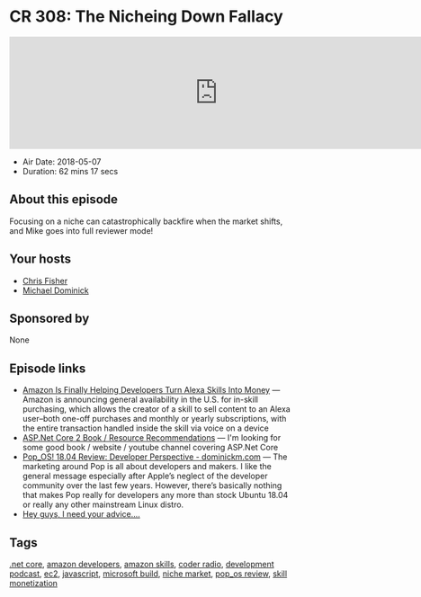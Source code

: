 # CR 308: The Nicheing Down Fallacy

<iframe src="https://player.fireside.fm/v2/MLf2ZzhC+4smOK4jv?theme=dark" width="740" height="200" frameborder="0" scrolling="no"></iframe>

* Air Date: 2018-05-07
* Duration: 62 mins 17 secs

## About this episode

Focusing on a niche can catastrophically backfire when the market shifts, and Mike goes into full reviewer mode!

## Your hosts
* [Chris Fisher](https://coder.show/hosts/chrislas)
* [Michael Dominick](https://coder.show/hosts/michael)

## Sponsored by

None



## Episode links

  * [Amazon Is Finally Helping Developers Turn Alexa Skills Into Money](https://www.fastcompany.com/40565086/amazon-is-finally-helping-developers-turn-alexa-skills-into-money "Amazon Is Finally Helping Developers Turn Alexa Skills Into Money") — Amazon is announcing general availability in the U.S. for in-skill purchasing, which allows the creator of a skill to sell content to an Alexa user–both one-off purchases and monthly or yearly subscriptions, with the entire transaction handled inside the skill via voice on a device
  * [ASP.Net Core 2 Book / Resource Recommendations](https://www.reddit.com/r/CoderRadio/comments/8h80gr/aspnet_core_2_book_resource_recommendations/?st=jgtz3mt4&sh=9c7a8e1e "ASP.Net Core 2 Book / Resource Recommendations") — I'm looking for some good book / website / youtube channel covering ASP.Net Core
  * [Pop_OS! 18.04 Review: Developer Perspective - dominickm.com](http://dominickm.com/pop_os-18-04-review-developer-perspective/ "Pop_OS! 18.04 Review: Developer Perspective - dominickm.com") — The marketing around Pop is all about developers and makers. I like the general message especially after Apple’s neglect of the developer community over the last few years. However, there’s basically nothing that makes Pop really for developers any more than stock Ubuntu 18.04 or really any other mainstream Linux distro.
  * [Hey guys, I need your advice....](https://pastebin.com/3mj6s5q4 "Hey guys, I need your advice....")



## Tags

[.net core](https://coder.show/tags/.net%20core), [amazon developers](https://coder.show/tags/amazon%20developers), [amazon skills](https://coder.show/tags/amazon%20skills), [coder radio](https://coder.show/tags/coder%20radio), [development podcast](https://coder.show/tags/development%20podcast), [ec2](https://coder.show/tags/ec2), [javascript](https://coder.show/tags/javascript), [microsoft build](https://coder.show/tags/microsoft%20build), [niche market](https://coder.show/tags/niche%20market), [pop_os review](https://coder.show/tags/pop_os%20review), [skill monetization](https://coder.show/tags/skill%20monetization)